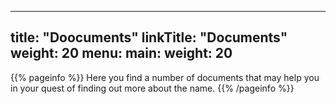 
---
title: "Doocuments"
linkTitle: "Documents"
weight: 20
menu:
  main:
    weight: 20
---

{{% pageinfo %}}
Here you find a number of documents that may help you in your quest of
finding out more about the name.
{{% /pageinfo %}}

